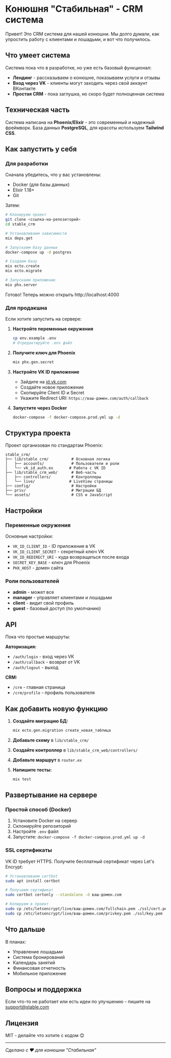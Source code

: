 # Конюшня "Стабильная" - CRM система

Привет! Это CRM система для нашей конюшни. Мы долго думали, как упростить работу с клиентами и лошадьми, и вот что получилось.

## Что умеет система

Система пока что в разработке, но уже есть базовый функционал:

- **Лендинг** - рассказываем о конюшне, показываем услуги и отзывы
- **Вход через VK** - клиенты могут заходить через свой аккаунт ВКонтакте
- **Простая CRM** - пока заглушка, но скоро будет полноценная система

## Техническая часть

Система написана на **Phoenix/Elixir** - это современный и надежный фреймворк. База данных **PostgreSQL**, для красоты используем **Tailwind CSS**.

## Как запустить у себя

### Для разработки

Сначала убедитесь, что у вас установлены:
- Docker (для базы данных)
- Elixir 1.18+ 
- Git

Затем:

```bash
# Клонируем проект
git clone <ссылка-на-репозиторий>
cd stable_crm

# Устанавливаем зависимости
mix deps.get

# Запускаем базу данных
docker-compose up -d postgres

# Создаем базу
mix ecto.create
mix ecto.migrate

# Запускаем приложение
mix phx.server
```

Готово! Теперь можно открыть http://localhost:4000

### Для продакшна

Если хотите запустить на сервере:

1. **Настройте переменные окружения**
   ```bash
   cp env.example .env
   # Отредактируйте .env файл
   ```

2. **Получите ключ для Phoenix**
   ```bash
   mix phx.gen.secret
   ```

3. **Настройте VK ID приложение**
   - Зайдите на [id.vk.com](https://id.vk.com)
   - Создайте новое приложение
   - Скопируйте Client ID и Secret
   - Укажите Redirect URI: `https://ваш-домен.com/auth/callback`

4. **Запустите через Docker**
   ```bash
   docker-compose -f docker-compose.prod.yml up -d
   ```

## Структура проекта

Проект организован по стандартам Phoenix:

```
stable_crm/
├── lib/stable_crm/          # Основная логика
│   ├── accounts/            # Пользователи и роли
│   └── vk_id_auth.ex       # Работа с VK ID
├── lib/stable_crm_web/      # Веб-часть
│   ├── controllers/         # Контроллеры
│   └── live/               # LiveView страницы
├── config/                  # Настройки
├── priv/                    # Миграции БД
└── assets/                  # CSS и JavaScript
```

## Настройки

### Переменные окружения

Основные настройки:

- `VK_ID_CLIENT_ID` - ID приложения в VK
- `VK_ID_CLIENT_SECRET` - секретный ключ VK
- `VK_ID_REDIRECT_URI` - куда возвращаться после входа
- `SECRET_KEY_BASE` - ключ для Phoenix
- `PHX_HOST` - домен сайта

### Роли пользователей

- **admin** - может все
- **manager** - управляет клиентами и лошадьми  
- **client** - видит свой профиль
- **guest** - базовый доступ (по умолчанию)

## API

Пока что простые маршруты:

**Авторизация:**
- `/auth/login` - вход через VK
- `/auth/callback` - возврат от VK
- `/auth/logout` - выход

**CRM:**
- `/crm` - главная страница
- `/crm/profile` - профиль пользователя

## Как добавить новую функцию

1. **Создайте миграцию БД:**
   ```bash
   mix ecto.gen.migration create_новая_таблица
   ```

2. **Добавьте схему** в `lib/stable_crm/`

3. **Создайте контроллер** в `lib/stable_crm_web/controllers/`

4. **Добавьте маршрут** в `router.ex`

5. **Напишите тесты:**
   ```bash
   mix test
   ```

## Развертывание на сервере

### Простой способ (Docker)

1. Установите Docker на сервер
2. Склонируйте репозиторий
3. Настройте `.env` файл
4. Запустите: `docker-compose -f docker-compose.prod.yml up -d`

### SSL сертификаты

VK ID требует HTTPS. Получите бесплатный сертификат через Let's Encrypt:

```bash
# Устанавливаем certbot
sudo apt install certbot

# Получаем сертификат
sudo certbot certonly --standalone -d ваш-домен.com

# Копируем в проект
sudo cp /etc/letsencrypt/live/ваш-домен.com/fullchain.pem ./ssl/cert.pem
sudo cp /etc/letsencrypt/live/ваш-домен.com/privkey.pem ./ssl/key.pem
```

## Что дальше

В планах:
- Управление лошадьми
- Система бронирований
- Календарь занятий
- Финансовая отчетность
- Мобильное приложение

## Вопросы и поддержка

Если что-то не работает или есть идеи по улучшению - пишите на support@stable.com

## Лицензия

MIT - делайте что хотите с кодом 😊

---

*Сделано с ❤️ для конюшни "Стабильная"*
